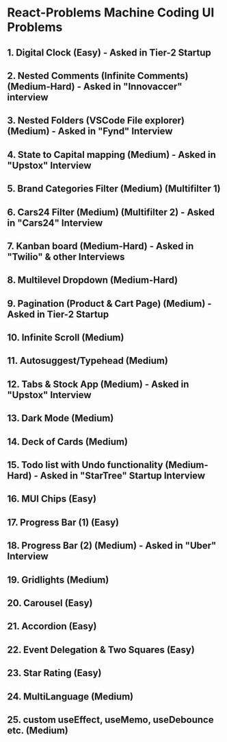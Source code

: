 # React-Problems Machine Coding UI Problems
## 1. Digital Clock (Easy) - Asked in Tier-2 Startup 
## 2. Nested Comments (Infinite Comments) (Medium-Hard) - Asked in "Innovaccer" interview
## 3. Nested Folders (VSCode File explorer) (Medium) - Asked in "Fynd" Interview
## 4. State to Capital mapping (Medium) - Asked in "Upstox" Interview
## 5. Brand Categories Filter (Medium) (Multifilter 1) 
## 6. Cars24 Filter (Medium) (Multifilter 2) - Asked in "Cars24" Interview
## 7. Kanban board (Medium-Hard) - Asked in "Twilio" & other Interviews
## 8. Multilevel Dropdown (Medium-Hard)
## 9. Pagination (Product & Cart Page) (Medium) - Asked in Tier-2 Startup 
## 10. Infinite Scroll (Medium)
## 11. Autosuggest/Typehead (Medium)
## 12. Tabs & Stock App (Medium) - Asked in "Upstox" Interview
## 13. Dark Mode (Medium)
## 14. Deck of Cards (Medium)
## 15. Todo list with Undo functionality (Medium-Hard) - Asked in "StarTree" Startup Interview
## 16. MUI Chips (Easy)
## 17. Progress Bar (1) (Easy)
## 18. Progress Bar (2) (Medium) - Asked in "Uber" Interview
## 19. Gridlights (Medium)
## 20. Carousel (Easy)
## 21. Accordion (Easy)
## 22. Event Delegation & Two Squares (Easy)
## 23. Star Rating (Easy)
## 24. MultiLanguage (Medium)
## 25. custom useEffect, useMemo, useDebounce etc. (Medium)

